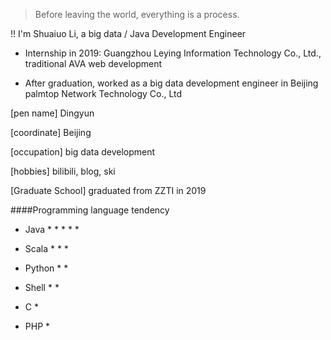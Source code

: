 > Before leaving the world, everything is a process.

!! I'm  Shuaiuo Li, a big data / Java Development Engineer

* Internship in 2019: Guangzhou Leying Information Technology Co., Ltd., traditional AVA web development

* After graduation,  worked as a big data development engineer in Beijing palmtop Network Technology Co., Ltd

[pen name] Dingyun

[coordinate] Beijing

[occupation] big data development

[hobbies]  bilibili, blog, ski

[Graduate School] graduated from ZZTI in 2019

####Programming language tendency

* Java * * * * *

* Scala * * *

* Python * *

* Shell * *

* C *

* PHP *
